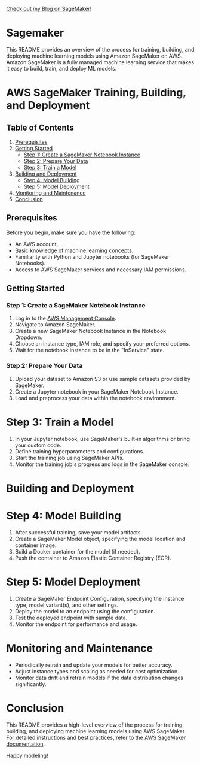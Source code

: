 [Check out my Blog on SageMaker!](#https://sameemblogs.hashnode.dev/building-and-deploying-machine-learning-models-with-aws-sagemaker)
# Sagemaker
This README provides an overview of the process for training, building, and deploying machine learning models using Amazon SageMaker on AWS. Amazon SageMaker is a fully managed machine learning service that makes it easy to build, train, and deploy ML models.
# AWS SageMaker Training, Building, and Deployment


## Table of Contents

1. [Prerequisites](#prerequisites)
2. [Getting Started](#getting-started)
   - [Step 1: Create a SageMaker Notebook Instance](#step-1-create-a-sagemaker-notebook-instance)
   - [Step 2: Prepare Your Data](#step-2-prepare-your-data)
   - [Step 3: Train a Model](#step-3-train-a-model)
3. [Building and Deployment](#building-and-deployment)
   - [Step 4: Model Building](#step-4-model-building)
   - [Step 5: Model Deployment](#step-5-model-deployment)
4. [Monitoring and Maintenance](#monitoring-and-maintenance)
5. [Conclusion](#conclusion)


## Prerequisites

Before you begin, make sure you have the following:

- An AWS account.
- Basic knowledge of machine learning concepts.
- Familiarity with Python and Jupyter notebooks (for SageMaker Notebooks).
- Access to AWS SageMaker services and necessary IAM permissions.

## Getting Started

### Step 1: Create a SageMaker Notebook Instance

1. Log in to the [AWS Management Console](https://aws.amazon.com/console/).
2. Navigate to Amazon SageMaker.
3. Create a new SageMaker Notebook Instance in the Notebook Dropdown.
4. Choose an instance type, IAM role, and specify your preferred options.
5. Wait for the notebook instance to be in the "InService" state.

### Step 2: Prepare Your Data

1. Upload your dataset to Amazon S3 or use sample datasets provided by SageMaker.
2. Create a Jupyter notebook in your SageMaker Notebook Instance.
3. Load and preprocess your data within the notebook environment.

# Step 3: Train a Model

1. In your Jupyter notebook, use SageMaker's built-in algorithms or bring your custom code.
2. Define training hyperparameters and configurations.
3. Start the training job using SageMaker APIs.
4. Monitor the training job's progress and logs in the SageMaker console.

# Building and Deployment

# Step 4: Model Building

1. After successful training, save your model artifacts.
2. Create a SageMaker Model object, specifying the model location and container image.
3. Build a Docker container for the model (if needed).
4. Push the container to Amazon Elastic Container Registry (ECR).

# Step 5: Model Deployment

1. Create a SageMaker Endpoint Configuration, specifying the instance type, model variant(s), and other settings.
2. Deploy the model to an endpoint using the configuration.
3. Test the deployed endpoint with sample data.
4. Monitor the endpoint for performance and usage.

# Monitoring and Maintenance

- Periodically retrain and update your models for better accuracy.
- Adjust instance types and scaling as needed for cost optimization.
- Monitor data drift and retrain models if the data distribution changes significantly.

# Conclusion

This README provides a high-level overview of the process for training, building, and deploying machine learning models using AWS SageMaker. For detailed instructions and best practices, refer to the [AWS SageMaker documentation](https://aws.amazon.com/sagemaker/).

Happy modeling!
